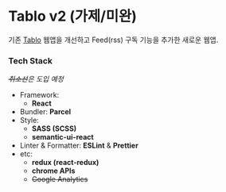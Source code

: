 # Tablo v2 (가제/미완)

기존 [Tablo](https://github.com/junhobaik/tablo) 웹앱을 개선하고 Feed(rss) 구독 기능을 추가한 새로운 웹앱.

### Tech Stack

*~~취소선~~은 도입 예정*

- Framework: 
  - **React**
- Bundler: **Parcel**
- Style:
  - **SASS (SCSS)**
  - **semantic-ui-react**
- Linter & Formatter: **ESLint** & **Prettier**
- etc:
  - **redux (react-redux)**
  - **chrome APIs**
  - ~~Google Analytics~~
